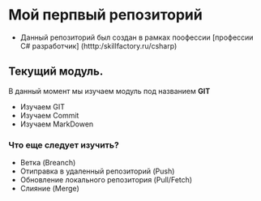 # Мой перпвый репозиторий
* Данный репозиторий был создан в рамках поофессии [профессии С# разработчик] (htttp:/skillfactory.ru/csharp)



## Текущий модуль.
В данный момент мы изучаем модуль под названием **GIT**
* Изучаем GIT
* Изучаем Commit
* Изучаем MarkDowen

### Что еще следует изучить?
* Ветка (Breanch)
* Отиправка в удаленный репозиторий (Push)
* Обновление локального репозитория (Pull/Fetch)
* Слияние (Merge)
